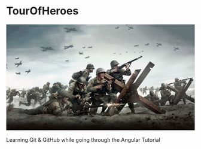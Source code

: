 # TourOfHeroes

![GitHub Logo](/images/wwii_dday.jpg)

Learning Git &amp; GitHub while going through the Angular Tutorial
